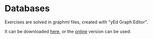 # Databases

Exercises are solved in graphml files, created with "yEd Graph Editor".

It can be downloaded [here](https://www.yworks.com/downloads#yEd), or the [online](https://www.yworks.com/yed-live/) version can be used.

